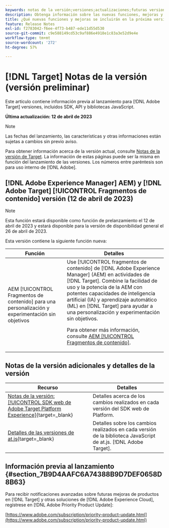 ```yaml
---
keywords: notas de la versión;versiones;actualizaciones;futuras versiones;mejoras;nuevas funciones;correcciones;actualizaciones;versión preliminar
description: Obtenga información sobre las nuevas funciones, mejoras y correcciones incluidas en la próxima versión de [!DNL Adobe Target], incluidos SDK, API y bibliotecas JavaScript.
title: ¿Qué nuevas funciones y mejoras se incluirán en la próxima versión [!DNL Target] ?
feature: Release Notes
exl-id: f2783042-f6ee-4f73-b487-ede11d55d530
source-git-commit: c9e588149cd53c9af886e4918e1c83a3e52d9e4e
workflow-type: tm+mt
source-wordcount: '272'
ht-degree: 57%

---
```


# [!DNL Target] Notas de la versión (versión preliminar)

Este artículo contiene información previa al lanzamiento para [!DNL Adobe Target] versiones, incluidos SDK, API y bibliotecas JavaScript.

**Última actualización: 12 de abril de 2023**

>[!NOTE]
>
>Las fechas del lanzamiento, las características y otras informaciones están sujetas a cambios sin previo aviso.

Para obtener información acerca de la versión actual, consulte [Notas de la versión de Target](release-notes.md). La información de estas páginas puede ser la misma en función del lanzamiento de las versiones. Los números entre paréntesis son para uso interno de [!DNL Adobe].

## [!DNL Adobe Experience Manager] AEM) y [!DNL Adobe Target] [!UICONTROL Fragmentos de contenido] versión (12 de abril de 2023)

>[!NOTE]
>
>Esta función estará disponible como función de prelanzamiento el 12 de abril de 2023 y estará disponible para la versión de disponibilidad general el 26 de abril de 2023.

Esta versión contiene la siguiente función nueva:

| Función | Detalles |
|--- |--- |
| AEM [!UICONTROL Fragmentos de contenido] para una personalización y experimentación sin objetivos | Use [!UICONTROL fragmentos de contenido] de [!DNL Adobe Experience Manager] (AEM) en actividades de [!DNL Target]. Combine la facilidad de uso y la potencia de la AEM con potentes capacidades de inteligencia artificial (IA) y aprendizaje automático (ML) en [!DNL Target] para ayudar a una personalización y experimentación sin objetivos.<P>Para obtener más información, consulte [AEM [!UICONTROL Fragmentos de contenido]](/help/main/c-integrating-target-with-mac/aem/content-fragments-aem.md). |

## Notas de la versión adicionales y detalles de la versión

| Recurso | Detalles |
|--- |--- |
| [Notas de la versión: [!UICONTROL SDK web de Adobe Target Platform Experience]](https://experienceleague.adobe.com/docs/experience-platform/edge/release-notes.html?lang=es){target=_blank} | Detalles acerca de los cambios realizados en cada versión del SDK web de Platform. |
| [Detalles de las versiones de at.js](https://developer.adobe.com/target/implement/client-side/atjs/target-atjs-versions/){target=_blank} | Detalles sobre los cambios realizados en cada versión de la biblioteca JavaScript de at.js. [!DNL Adobe Target]. |


## Información previa al lanzamiento {#section_7B9D4AAFC6A74388B9D7DEF0658D8B63}

Para recibir notificaciones avanzadas sobre futuras mejoras de productos en [!DNL Target] y otras soluciones de [!DNL Adobe Experience Cloud], regístrese en [!DNL Adobe Priority Product Update]:

[https://www.adobe.com/subscription/priority-product-update.html](https://www.adobe.com/subscription/priority-product-update.html)
